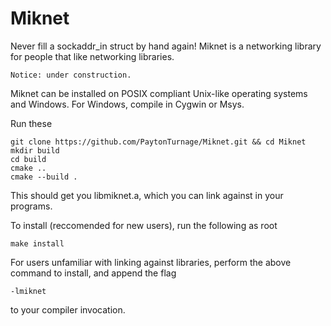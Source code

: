 Miknet
================================================================================

Never fill a sockaddr_in struct by hand again! Miknet is a networking library
for people that like networking libraries.

    Notice: under construction.

Miknet can be installed on POSIX compliant Unix-like operating systems and
Windows. For Windows, compile in Cygwin or Msys.

Run these

    git clone https://github.com/PaytonTurnage/Miknet.git && cd Miknet
    mkdir build
    cd build
    cmake ..
    cmake --build .

This should get you libmiknet.a, which you can link against in your programs.

To install (reccomended for new users), run the following as root

    make install

For users unfamiliar with linking against libraries, perform the above command
to install, and append the flag

    -lmiknet

to your compiler invocation.